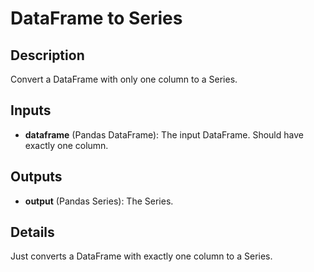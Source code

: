 # DataFrame to Series

## Description
Convert a DataFrame with only one column to a Series.

## Inputs
* **dataframe** (Pandas DataFrame): The input DataFrame. Should have exactly one column.

## Outputs
* **output** (Pandas Series): The Series.

## Details
Just converts a DataFrame with exactly one column to a Series.